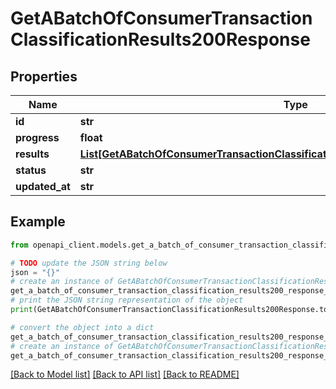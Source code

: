 # GetABatchOfConsumerTransactionClassificationResults200Response


## Properties

Name | Type | Description | Notes
------------ | ------------- | ------------- | -------------
**id** | **str** |  | [optional] 
**progress** | **float** |  | [optional] 
**results** | [**List[GetABatchOfConsumerTransactionClassificationResults200ResponseResultsInner]**](GetABatchOfConsumerTransactionClassificationResults200ResponseResultsInner.md) |  | [optional] 
**status** | **str** |  | [optional] 
**updated_at** | **str** |  | [optional] 

## Example

```python
from openapi_client.models.get_a_batch_of_consumer_transaction_classification_results200_response import GetABatchOfConsumerTransactionClassificationResults200Response

# TODO update the JSON string below
json = "{}"
# create an instance of GetABatchOfConsumerTransactionClassificationResults200Response from a JSON string
get_a_batch_of_consumer_transaction_classification_results200_response_instance = GetABatchOfConsumerTransactionClassificationResults200Response.from_json(json)
# print the JSON string representation of the object
print(GetABatchOfConsumerTransactionClassificationResults200Response.to_json())

# convert the object into a dict
get_a_batch_of_consumer_transaction_classification_results200_response_dict = get_a_batch_of_consumer_transaction_classification_results200_response_instance.to_dict()
# create an instance of GetABatchOfConsumerTransactionClassificationResults200Response from a dict
get_a_batch_of_consumer_transaction_classification_results200_response_from_dict = GetABatchOfConsumerTransactionClassificationResults200Response.from_dict(get_a_batch_of_consumer_transaction_classification_results200_response_dict)
```
[[Back to Model list]](../README.md#documentation-for-models) [[Back to API list]](../README.md#documentation-for-api-endpoints) [[Back to README]](../README.md)


